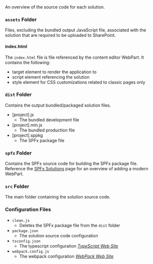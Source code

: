 An overview of the source code for each solution.

### `assets` Folder

Files, excluding the bundled output JavaScript file, associated with the solution that are required to be uploaded to SharePoint.

#### index.html

The `index.html` file is file referenced by the content editor WebPart. It contains the following:

* target element to render the application to
* script element referencing the solution
* style element for CSS customizations related to classic pages only

### `dist` Folder

Contains the output bundled/packaged solution files.

* [project].js
  * The bundled development file
* [project].min.js
  * The bundled production file
* [project].sppkg
  * The SPFx package file

### `spfx` Folder

Contains the SPFx source code for building the SPFx package file. Reference the [SPFx Solutions](/jump-start-projects/overview/spfx.md) page for an overview of adding a modern WebPart.

### `src` Folder

The main folder containing the solution source code.

### Configuration Files

* `clean.js`
  * Deletes the SPFx package file from the `dist` folder
* `package.json`
  * The solution source code configuration
* `tsconfig.json`
  * The typescript configuration _[TypeScript Web Site](https://www.typescriptlang.org/)_
* `webpack.config.js`
  * The webpack configuration _[WebPack Web Site](https://webpack.js.org/)_
